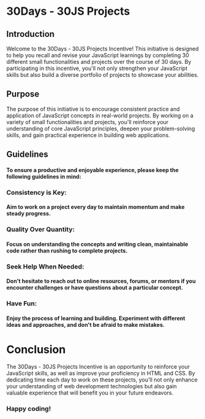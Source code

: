 # 30Days - 30JS Projects  

## Introduction
Welcome to the 30Days - 30JS Projects Incentive! This initiative is designed to help you recall and revise your JavaScript learnings by completing 30 different small functionalities and projects over the course of 30 days. By participating in this incentive, you'll not only strengthen your JavaScript skills but also build a diverse portfolio of projects to showcase your abilities.

## Purpose
The purpose of this initiative is to encourage consistent practice and application of JavaScript concepts in real-world projects. By working on a variety of small functionalities and projects, you'll reinforce your understanding of core JavaScript principles, deepen your problem-solving skills, and gain practical experience in building web applications.


## Guidelines
#### To ensure a productive and enjoyable experience, please keep the following guidelines in mind:

### Consistency is Key:
#### Aim to work on a project every day to maintain momentum and make steady progress.
### Quality Over Quantity:
#### Focus on understanding the concepts and writing clean, maintainable code rather than rushing to complete projects.
### Seek Help When Needed:
#### Don't hesitate to reach out to online resources, forums, or mentors if you encounter challenges or have questions about a particular concept.
### Have Fun: 
#### Enjoy the process of learning and building. Experiment with different ideas and approaches, and don't be afraid to make mistakes.


# Conclusion
The 30Days - 30JS Projects Incentive is an opportunity to reinforce your JavaScript skills, as well as improve your proficiency in HTML and CSS. By dedicating time each day to work on these projects, you'll not only enhance your understanding of web development technologies but also gain valuable experience that will benefit you in your future endeavors.

### Happy coding!
